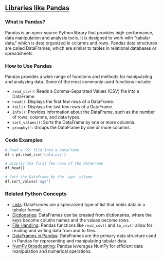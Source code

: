 ## [Libraries like Pandas](./../Libraries-like-Pandas/)

### What is Pandas?
Pandas is an open-source Python library that provides high-performance, data manipulation and analysis tools. It is designed to work with "tabular data," which is data organized in columns and rows. Pandas data structures are called DataFrames, which are similar to tables in relational databases or spreadsheets.

### How to Use Pandas

Pandas provides a wide range of functions and methods for manipulating and analyzing data. Some of the most commonly used functions include:

- `read_csv()`: Reads a Comma-Separated Values (CSV) file into a DataFrame.
- `head()`: Displays the first few rows of a DataFrame.
- `tail()`: Displays the last few rows of a DataFrame.
- `info()`: Provides information about the DataFrame, such as the number of rows, columns, and data types.
- `sort_values()`: Sorts the DataFrame by one or more columns.
- `groupby()`: Groups the DataFrame by one or more columns.

### Code Examples

```python
# Read a CSV file into a DataFrame
df = pd.read_csv('data.csv')

# Display the first few rows of the DataFrame
df.head()
```

```python
# Sort the DataFrame by the 'age' column
df.sort_values('age')
```

### Related Python Concepts

- [Lists](./../Lists/): DataFrames are a specialized type of list that holds data in a tabular format.
- [Dictionaries](./../Dictionaries/): DataFrames can be created from dictionaries, where the keys become column names and the values become rows.
- [File Handling](./../File-Handling/): Pandas functions like `read_csv()` and `to_csv()` allow for reading and writing data from and to files.
- [DataFrames in Pandas](./../DataFrames-in-Pandas/): DataFrames are the primary data structure used in Pandas for representing and manipulating tabular data.
- [NumPy Broadcasting](./../NumPy-Broadcasting/): Pandas leverages NumPy for efficient data manipulation and numerical operations.